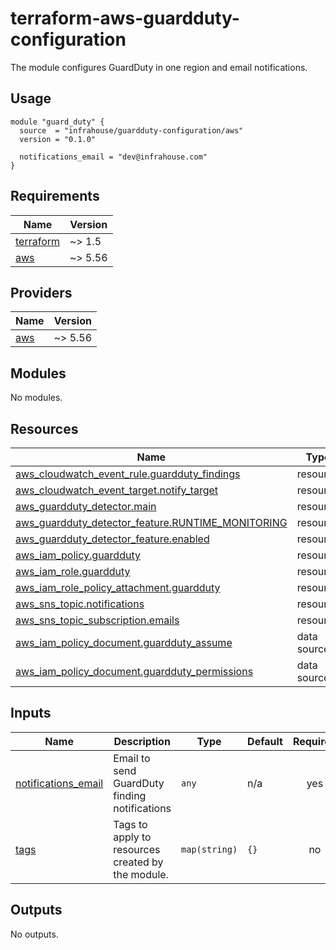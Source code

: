 # terraform-aws-guardduty-configuration

The module configures GuardDuty in one region and email notifications.

## Usage

```hcl
module "guard_duty" {
  source  = "infrahouse/guardduty-configuration/aws"
  version = "0.1.0"

  notifications_email = "dev@infrahouse.com"
}
```
## Requirements

| Name | Version |
|------|---------|
| <a name="requirement_terraform"></a> [terraform](#requirement\_terraform) | ~> 1.5 |
| <a name="requirement_aws"></a> [aws](#requirement\_aws) | ~> 5.56 |

## Providers

| Name | Version |
|------|---------|
| <a name="provider_aws"></a> [aws](#provider\_aws) | ~> 5.56 |

## Modules

No modules.

## Resources

| Name | Type |
|------|------|
| [aws_cloudwatch_event_rule.guardduty_findings](https://registry.terraform.io/providers/hashicorp/aws/latest/docs/resources/cloudwatch_event_rule) | resource |
| [aws_cloudwatch_event_target.notify_target](https://registry.terraform.io/providers/hashicorp/aws/latest/docs/resources/cloudwatch_event_target) | resource |
| [aws_guardduty_detector.main](https://registry.terraform.io/providers/hashicorp/aws/latest/docs/resources/guardduty_detector) | resource |
| [aws_guardduty_detector_feature.RUNTIME_MONITORING](https://registry.terraform.io/providers/hashicorp/aws/latest/docs/resources/guardduty_detector_feature) | resource |
| [aws_guardduty_detector_feature.enabled](https://registry.terraform.io/providers/hashicorp/aws/latest/docs/resources/guardduty_detector_feature) | resource |
| [aws_iam_policy.guardduty](https://registry.terraform.io/providers/hashicorp/aws/latest/docs/resources/iam_policy) | resource |
| [aws_iam_role.guardduty](https://registry.terraform.io/providers/hashicorp/aws/latest/docs/resources/iam_role) | resource |
| [aws_iam_role_policy_attachment.guardduty](https://registry.terraform.io/providers/hashicorp/aws/latest/docs/resources/iam_role_policy_attachment) | resource |
| [aws_sns_topic.notifications](https://registry.terraform.io/providers/hashicorp/aws/latest/docs/resources/sns_topic) | resource |
| [aws_sns_topic_subscription.emails](https://registry.terraform.io/providers/hashicorp/aws/latest/docs/resources/sns_topic_subscription) | resource |
| [aws_iam_policy_document.guardduty_assume](https://registry.terraform.io/providers/hashicorp/aws/latest/docs/data-sources/iam_policy_document) | data source |
| [aws_iam_policy_document.guardduty_permissions](https://registry.terraform.io/providers/hashicorp/aws/latest/docs/data-sources/iam_policy_document) | data source |

## Inputs

| Name | Description | Type | Default | Required |
|------|-------------|------|---------|:--------:|
| <a name="input_notifications_email"></a> [notifications\_email](#input\_notifications\_email) | Email to send GuardDuty finding notifications | `any` | n/a | yes |
| <a name="input_tags"></a> [tags](#input\_tags) | Tags to apply to resources created by the module. | `map(string)` | `{}` | no |

## Outputs

No outputs.

